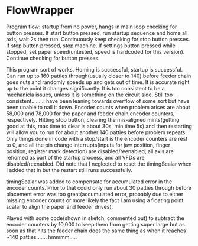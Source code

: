 # FlowWrapper

Program flow: startup from no power, hangs in main loop checking for button presses. If start button pressed, run startup sequence and home all axis, wait 2s then run. Continuously keep checking for stop button presses. If stop button pressed, stop machine. If settings button pressed while stopped, set paper speed(untested, speed is hardcoded for this version). Continue checking for button presses.

This program sort of works. Homing is successful, startup is successful. Can run up to 160 patties through(usually closer to 140) before feeder chain goes nuts and randomly speeds up and gets out of time. It is accurate right up to the point it changes significantly. It is too consistent to be a mechanicla issues, unless it is something on the circuit side. Still too consistent........I have been leaning towards overflow of some sort but have been unable to nail it down. Encoder counts when problem arises are about 58,000 and 78,000 for the paper and feeder chain encoder counters, respectively. Hitting stop button, clearing the mis-aligned mints(getting good at this, max time to clear is about 30s, min time 5s) and then restarting will allow you to run for about another 140 patties before problem repeats. Only things done in code with a stop/start is the encoder counters are rest to 0, and all the pin change interrupts(inputs for jaw position, finger position, register mark detection) are disabled/reenabled; all axis are rehomed as part of the startup process, and all VFDs are disabled/reenabled. Did note that I neglected to reset the timingScalar when I added that in but the restart still runs successfully. 

timingScalar was added to compensate for accumulated error in the encoder counts. Prior to that could only run about 30 patties through before placement error was too great(accumulated error, probably due to either missing encoder counts or more likely the fact I am using a floating point scalar to align the paper and feeder drives).

Played with some code(shown in sketch, commented out) to subtract the encoder counters by 10,000 to keep them from getting super large but as soon as that hits the feeder chain does the same thing as when it reaches ~140 patties....... hmmmm.....
